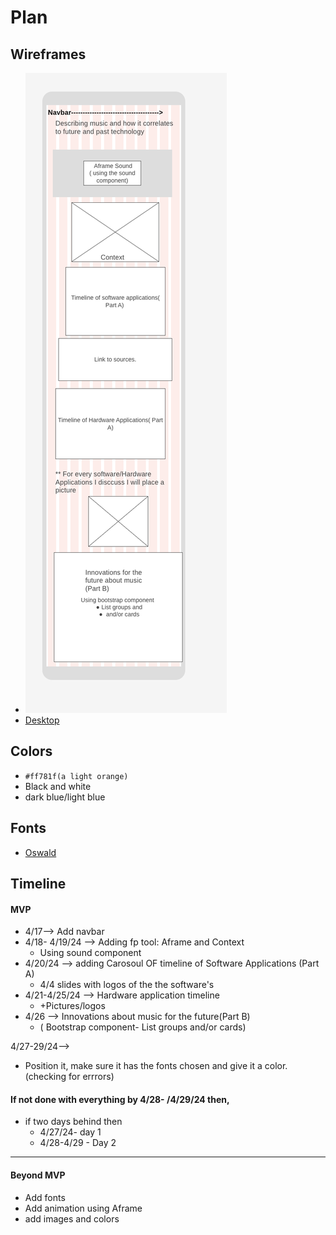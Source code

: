 # Plan

## Wireframes
* ![Mobile](Mobilefirst.png)
* [Desktop](https://wireframe.cc/nRjmyh)

## Colors
* `#ff781f(a light orange)`
* Black and white
* dark blue/light blue

## Fonts
* [Oswald](https://fonts.google.com/specimen/Oswald)

## Timeline

#### MVP

* 4/17--> Add navbar
* 4/18- 4/19/24 -->  Adding fp tool: Aframe and  Context
    * Using sound component
* 4/20/24 --> adding  Carosoul OF timeline of Software Applications (Part A)
    * 4/4 slides with logos of the the software's
* 4/21-4/25/24 --> Hardware application timeline
    * +Pictures/logos
* 4/26 -->  Innovations about music for the future(Part B)
    * ( Bootstrap component- List groups and/or cards)

4/27-29/24-->
* Position it, make sure it has the fonts chosen and give it a color. (checking for errrors)
#### If not done with everything by 4/28- /4/29/24 then,
* if two  days behind then
    * 4/27/24-  day 1
    * 4/28-4/29 - Day 2


---

#### Beyond MVP

*  Add fonts
* Add animation using Aframe
* add images and colors

